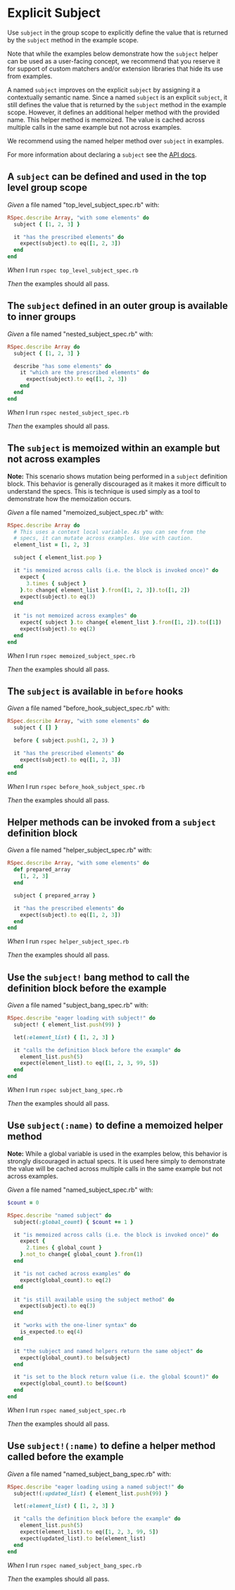 # Explicit Subject

Use `subject` in the group scope to explicitly define the value that is returned by the
  `subject` method in the example scope.

  Note that while the examples below demonstrate how the `subject` helper can be used
  as a user-facing concept, we recommend that you reserve it for support of custom
  matchers and/or extension libraries that hide its use from examples.

  A named `subject` improves on the explicit `subject` by assigning it a contextually
  semantic name. Since a named `subject` is an explicit `subject`, it still defines the value
  that is returned by the `subject` method in the example scope. However, it defines an
  additional helper method with the provided name. This helper method is memoized.
  The value is cached across multiple calls in the same example but not across examples.

  We recommend using the named helper method over `subject` in examples.

  For more information about declaring a `subject` see the [API docs](http://rubydoc.info/github/rspec/rspec-core/RSpec/Core/MemoizedHelpers/ClassMethods#subject-instance_method).

## A `subject` can be defined and used in the top level group scope

_Given_ a file named "top_level_subject_spec.rb" with:

```ruby
RSpec.describe Array, "with some elements" do
  subject { [1, 2, 3] }

  it "has the prescribed elements" do
    expect(subject).to eq([1, 2, 3])
  end
end
```

_When_ I run `rspec top_level_subject_spec.rb`

_Then_ the examples should all pass.

## The `subject` defined in an outer group is available to inner groups

_Given_ a file named "nested_subject_spec.rb" with:

```ruby
RSpec.describe Array do
  subject { [1, 2, 3] }

  describe "has some elements" do
    it "which are the prescribed elements" do
      expect(subject).to eq([1, 2, 3])
    end
  end
end
```

_When_ I run `rspec nested_subject_spec.rb`

_Then_ the examples should all pass.

## The `subject` is memoized within an example but not across examples

**Note:** This scenario shows mutation being performed in a `subject` definition block. This
    behavior is generally discouraged as it makes it more difficult to understand the specs.
    This is technique is used simply as a tool to demonstrate how the memoization occurs.

_Given_ a file named "memoized_subject_spec.rb" with:

```ruby
RSpec.describe Array do
  # This uses a context local variable. As you can see from the
  # specs, it can mutate across examples. Use with caution.
  element_list = [1, 2, 3]

  subject { element_list.pop }

  it "is memoized across calls (i.e. the block is invoked once)" do
    expect {
      3.times { subject }
    }.to change{ element_list }.from([1, 2, 3]).to([1, 2])
    expect(subject).to eq(3)
  end

  it "is not memoized across examples" do
    expect{ subject }.to change{ element_list }.from([1, 2]).to([1])
    expect(subject).to eq(2)
  end
end
```

_When_ I run `rspec memoized_subject_spec.rb`

_Then_ the examples should all pass.

## The `subject` is available in `before` hooks

_Given_ a file named "before_hook_subject_spec.rb" with:

```ruby
RSpec.describe Array, "with some elements" do
  subject { [] }

  before { subject.push(1, 2, 3) }

  it "has the prescribed elements" do
    expect(subject).to eq([1, 2, 3])
  end
end
```

_When_ I run `rspec before_hook_subject_spec.rb`

_Then_ the examples should all pass.

## Helper methods can be invoked from a `subject` definition block

_Given_ a file named "helper_subject_spec.rb" with:

```ruby
RSpec.describe Array, "with some elements" do
  def prepared_array
    [1, 2, 3]
  end

  subject { prepared_array }

  it "has the prescribed elements" do
    expect(subject).to eq([1, 2, 3])
  end
end
```

_When_ I run `rspec helper_subject_spec.rb`

_Then_ the examples should all pass.

## Use the `subject!` bang method to call the definition block before the example

_Given_ a file named "subject_bang_spec.rb" with:

```ruby
RSpec.describe "eager loading with subject!" do
  subject! { element_list.push(99) }

  let(:element_list) { [1, 2, 3] }

  it "calls the definition block before the example" do
    element_list.push(5)
    expect(element_list).to eq([1, 2, 3, 99, 5])
  end
end
```

_When_ I run `rspec subject_bang_spec.rb`

_Then_ the examples should all pass.

## Use `subject(:name)` to define a memoized helper method

**Note:** While a global variable is used in the examples below, this behavior is strongly
    discouraged in actual specs. It is used here simply to demonstrate the value will be
    cached across multiple calls in the same example but not across examples.

_Given_ a file named "named_subject_spec.rb" with:

```ruby
$count = 0

RSpec.describe "named subject" do
  subject(:global_count) { $count += 1 }

  it "is memoized across calls (i.e. the block is invoked once)" do
    expect {
      2.times { global_count }
    }.not_to change{ global_count }.from(1)
  end

  it "is not cached across examples" do
    expect(global_count).to eq(2)
  end

  it "is still available using the subject method" do
    expect(subject).to eq(3)
  end

  it "works with the one-liner syntax" do
    is_expected.to eq(4)
  end

  it "the subject and named helpers return the same object" do
    expect(global_count).to be(subject)
  end

  it "is set to the block return value (i.e. the global $count)" do
    expect(global_count).to be($count)
  end
end
```

_When_ I run `rspec named_subject_spec.rb`

_Then_ the examples should all pass.

## Use `subject!(:name)` to define a helper method called before the example

_Given_ a file named "named_subject_bang_spec.rb" with:

```ruby
RSpec.describe "eager loading using a named subject!" do
  subject!(:updated_list) { element_list.push(99) }

  let(:element_list) { [1, 2, 3] }

  it "calls the definition block before the example" do
    element_list.push(5)
    expect(element_list).to eq([1, 2, 3, 99, 5])
    expect(updated_list).to be(element_list)
  end
end
```

_When_ I run `rspec named_subject_bang_spec.rb`

_Then_ the examples should all pass.
